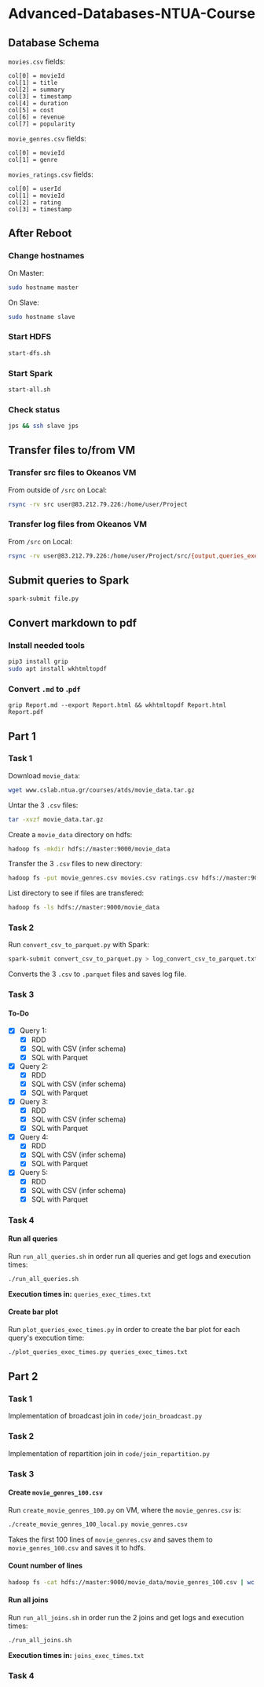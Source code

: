 # Advanced-Databases-NTUA-Course

## Database Schema
`movies.csv` fields:
```
col[0] = movieId
col[1] = title
col[2] = summary
col[3] = timestamp
col[4] = duration
col[5] = cost
col[6] = revenue
col[7] = popularity
```

`movie_genres.csv` fields:
```
col[0] = movieId
col[1] = genre
```

`movies_ratings.csv` fields:
```
col[0] = userId
col[1] = movieId
col[2] = rating
col[3] = timestamp
```

## After Reboot
### Change hostnames
On Master:
```bash
sudo hostname master
```
On Slave:
```bash
sudo hostname slave
```

### Start HDFS
```bash
start-dfs.sh
```

### Start Spark
```bash
start-all.sh
```

### Check status
```bash
jps && ssh slave jps
```

## Transfer files to/from VM
### Transfer src files to Okeanos VM
From outside of `/src` on Local:
```bash
rsync -rv src user@83.212.79.226:/home/user/Project
```

### Transfer log files from Okeanos VM
From `/src` on Local:
```bash
rsync -rv user@83.212.79.226:/home/user/Project/src/{output,queries_exec_times.txt} .
```

## Submit queries to Spark
```bash
spark-submit file.py
```

## Convert markdown to pdf
### Install needed tools
```bash
pip3 install grip
sudo apt install wkhtmltopdf
```

### Convert `.md` to .`pdf`
```
grip Report.md --export Report.html && wkhtmltopdf Report.html Report.pdf
```

## Part 1

### Task 1
Download `movie_data`:
```bash
wget www.cslab.ntua.gr/courses/atds/movie_data.tar.gz
```

Untar the 3 `.csv` files:
```bash
tar -xvzf movie_data.tar.gz
```

Create a `movie_data` directory on hdfs:
```bash
hadoop fs -mkdir hdfs://master:9000/movie_data
```

Transfer the 3 `.csv` files to new directory:
```bash
hadoop fs -put movie_genres.csv movies.csv ratings.csv hdfs://master:9000/movie_data
```

List directory to see if files are transfered:
```bash
hadoop fs -ls hdfs://master:9000/movie_data
```

### Task 2
Run `convert_csv_to_parquet.py` with Spark:
```bash
spark-submit convert_csv_to_parquet.py > log_convert_csv_to_parquet.txt 2>&1
```
Converts the 3 `.csv` to `.parquet` files and saves log file.


### Task 3
#### To-Do
- [x] Query 1:
  - [x] RDD
  - [x] SQL with CSV (infer schema)
  - [x] SQL with Parquet
- [x] Query 2:
  - [x] RDD
  - [x] SQL with CSV (infer schema)
  - [x] SQL with Parquet
- [x] Query 3:
  - [x] RDD
  - [x] SQL with CSV (infer schema)
  - [x] SQL with Parquet
- [x] Query 4:
  - [x] RDD
  - [x] SQL with CSV (infer schema)
  - [x] SQL with Parquet
- [x] Query 5:
  - [x] RDD
  - [x] SQL with CSV (infer schema)
  - [x] SQL with Parquet

### Task 4
#### Run all queries
Run `run_all_queries.sh` in order run all queries and get logs and execution times:
```bash
./run_all_queries.sh
```
**Execution times in:** `queries_exec_times.txt`

#### Create bar plot
Run `plot_queries_exec_times.py` in order to create the bar plot for each query's execution time:
```bash
./plot_queries_exec_times.py queries_exec_times.txt
```

## Part 2

### Task 1
Implementation of broadcast join in `code/join_broadcast.py`
### Task 2
Implementation of repartition join in `code/join_repartition.py`
### Task 3
#### Create `movie_genres_100.csv`
Run `create_movie_genres_100.py` on VM, where the `movie_genres.csv` is:
```bash
./create_movie_genres_100_local.py movie_genres.csv
```
Takes the first 100 lines of `movie_genres.csv` and saves them to `movie_genres_100.csv` and saves it to hdfs.
#### Count number of lines
```bash
hadoop fs -cat hdfs://master:9000/movie_data/movie_genres_100.csv | wc -l
```
#### Run all joins
Run `run_all_joins.sh` in order run the 2 joins and get logs and execution times:
```bash
./run_all_joins.sh
```
**Execution times in:** `joins_exec_times.txt`

### Task 4